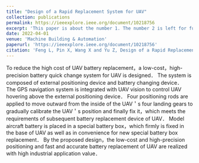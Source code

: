 ```yaml
---
title: "Design of a Rapid Replacement System for UAV"
collection: publications
permalink: https://ieeexplore.ieee.org/document/10218756
excerpt: 'This paper is about the number 1. The number 2 is left for future work.'
date: 2022-04-01
venue: 'Machine Building & Automation'
paperurl: 'https://ieeexplore.ieee.org/document/10218756'
citation: 'Feng L, Pin X, Wang X and Yu Z, Design of a Rapid Replacement System for UAV [J].Machine Building & Automation, 2022, 51(04): 192-195.DOI:10.19344/j.cnki.issn 1671-5276. 2022.04.049. '
---
```


To reduce the high cost of UAV battery replacement，a low-cost，high-precision battery quick change system for UAV is designed． The system is composed of external positioning device and battery changing device． The GPS navigation system is integrated with UAV vision to control UAV hovering above the external positioning device． Four positioning rods are applied to move outward from the inside of the UAV＇s four landing gears to gradually calibrate the UAV＇s position and finally fix it，which meets the requirements of subsequent battery replacement device of UAV． Model aircraft battery is placed in a special battery box，which firmly is fixed in the base of UAV as well as in convenience for new special battery box replacement． By the proposed design，the low-cost and high-precision positioning and fast and accurate battery replacement of UAV are realized with high industrial application value．
